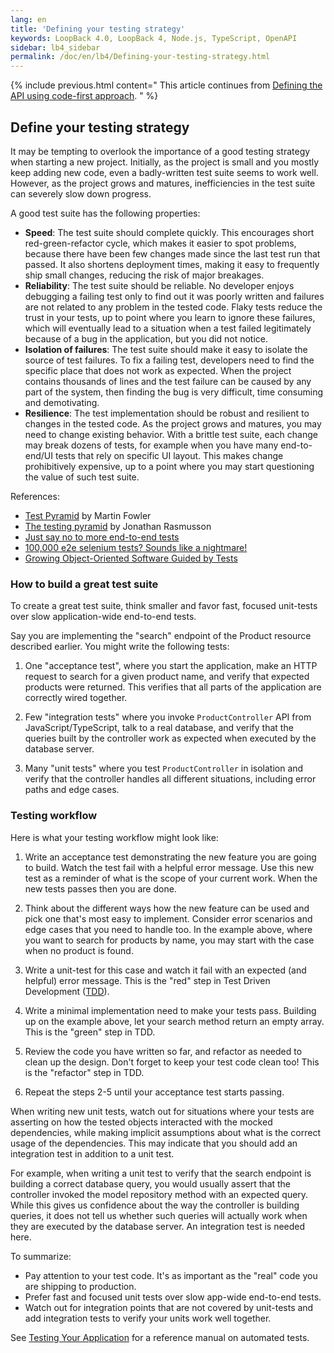 ```yaml
---
lang: en
title: 'Defining your testing strategy'
keywords: LoopBack 4.0, LoopBack 4, Node.js, TypeScript, OpenAPI
sidebar: lb4_sidebar
permalink: /doc/en/lb4/Defining-your-testing-strategy.html
---
```


{% include previous.html content=" This article continues from
[Defining the API using code-first approach](./Defining-the-API-using-code-first-approach.md).
" %}

## Define your testing strategy

It may be tempting to overlook the importance of a good testing strategy when
starting a new project. Initially, as the project is small and you mostly keep
adding new code, even a badly-written test suite seems to work well. However, as
the project grows and matures, inefficiencies in the test suite can severely
slow down progress.

A good test suite has the following properties:

- **Speed**: The test suite should complete quickly. This encourages short
  red-green-refactor cycle, which makes it easier to spot problems, because
  there have been few changes made since the last test run that passed. It also
  shortens deployment times, making it easy to frequently ship small changes,
  reducing the risk of major breakages.
- **Reliability**: The test suite should be reliable. No developer enjoys
  debugging a failing test only to find out it was poorly written and failures
  are not related to any problem in the tested code. Flaky tests reduce the
  trust in your tests, up to point where you learn to ignore these failures,
  which will eventually lead to a situation when a test failed legitimately
  because of a bug in the application, but you did not notice.
- **Isolation of failures**: The test suite should make it easy to isolate the
  source of test failures. To fix a failing test, developers need to find the
  specific place that does not work as expected. When the project contains
  thousands of lines and the test failure can be caused by any part of the
  system, then finding the bug is very difficult, time consuming and
  demotivating.
- **Resilience**: The test implementation should be robust and resilient to
  changes in the tested code. As the project grows and matures, you may need to
  change existing behavior. With a brittle test suite, each change may break
  dozens of tests, for example when you have many end-to-end/UI tests that rely
  on specific UI layout. This makes change prohibitively expensive, up to a
  point where you may start questioning the value of such test suite.

References:

- [Test Pyramid](https://martinfowler.com/bliki/TestPyramid.html) by Martin
  Fowler
- [The testing pyramid](http://www.agilenutshell.com/episodes/41-testing-pyramid)
  by Jonathan Rasmusson
- [Just say no to more end-to-end tests](https://testing.googleblog.com/2015/04/just-say-no-to-more-end-to-end-tests.html)
- [100,000 e2e selenium tests? Sounds like a nightmare!](https://watirmelon.blog/2014/05/14/100000-e2e-selenium-tests-sounds-like-a-nightmare/)
- [Growing Object-Oriented Software Guided by Tests](http://www.growing-object-oriented-software.com/)

### How to build a great test suite

To create a great test suite, think smaller and favor fast, focused unit-tests
over slow application-wide end-to-end tests.

Say you are implementing the "search" endpoint of the Product resource described
earlier. You might write the following tests:

1.  One "acceptance test", where you start the application, make an HTTP request
    to search for a given product name, and verify that expected products were
    returned. This verifies that all parts of the application are correctly
    wired together.

2.  Few "integration tests" where you invoke `ProductController` API from
    JavaScript/TypeScript, talk to a real database, and verify that the queries
    built by the controller work as expected when executed by the database
    server.

3.  Many "unit tests" where you test `ProductController` in isolation and verify
    that the controller handles all different situations, including error paths
    and edge cases.

### Testing workflow

Here is what your testing workflow might look like:

1.  Write an acceptance test demonstrating the new feature you are going to
    build. Watch the test fail with a helpful error message. Use this new test
    as a reminder of what is the scope of your current work. When the new tests
    passes then you are done.

2.  Think about the different ways how the new feature can be used and pick one
    that's most easy to implement. Consider error scenarios and edge cases that
    you need to handle too. In the example above, where you want to search for
    products by name, you may start with the case when no product is found.

3.  Write a unit-test for this case and watch it fail with an expected (and
    helpful) error message. This is the "red" step in Test Driven Development
    ([TDD](https://en.wikipedia.org/wiki/Test-driven_development)).

4.  Write a minimal implementation need to make your tests pass. Building up on
    the example above, let your search method return an empty array. This is the
    "green" step in TDD.

5.  Review the code you have written so far, and refactor as needed to clean up
    the design. Don't forget to keep your test code clean too! This is the
    "refactor" step in TDD.

6.  Repeat the steps 2-5 until your acceptance test starts passing.

When writing new unit tests, watch out for situations where your tests are
asserting on how the tested objects interacted with the mocked dependencies,
while making implicit assumptions about what is the correct usage of the
dependencies. This may indicate that you should add an integration test in
addition to a unit test.

For example, when writing a unit test to verify that the search endpoint is
building a correct database query, you would usually assert that the controller
invoked the model repository method with an expected query. While this gives us
confidence about the way the controller is building queries, it does not tell us
whether such queries will actually work when they are executed by the database
server. An integration test is needed here.

To summarize:

- Pay attention to your test code. It's as important as the "real" code you are
  shipping to production.
- Prefer fast and focused unit tests over slow app-wide end-to-end tests.
- Watch out for integration points that are not covered by unit-tests and add
  integration tests to verify your units work well together.

See [Testing Your Application](Testing-your-application.md) for a reference
manual on automated tests.
